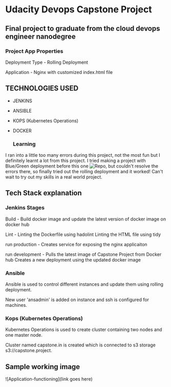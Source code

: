 # Udacity Devops Capstone Project

## Final project to graduate from the cloud devops engineer nanodegree

### Project App Properties

  Deployment Type - Rolling Deployment
  
  Application - Nginx with customized index.html file

## TECHNOLOGIES USED

- JENKINS
- ANSIBLE
- KOPS (Kubernetes Operations)
- DOCKER
  
  ### Learning
 
 I ran into a little too many errors during this project, not the most fun but I definitely learnt a lot from this project. I tried making a project with Blue/Green deployment before this one ![Repo](https://github.com/adinalini/DevopsCapstoneProject), but couldn't resolve the errors there, so finally tried out the rolling deployment and it worked! Can't wait to try out my skills in a real world project.

## Tech Stack explanation

### Jenkins Stages
   
   Build - Build docker image and update the latest version of docker image on docker hub
   
   Lint - Linting the Dockerfile using hadolint
          Linting the HTML file using tidy
          
   run production - Creates service for exposing the nginx applicaiton
   
   run development - Pulls the latest image of Capstone Project from Docker hub
                     Creates a new deployment using the updated docker image
                     
 ### Ansible 
 
 Ansible is used to control different instances and update them using rolling deployment.
 
 New user 'ansadmin' is added on instance and ssh is configured for machines.
 
 
 ### Kops (Kubernetes Operations)
 
 Kubernetes Operations is used to create cluster containing two nodes and one master node.
 
 Cluster named capstone.in is created which is connected to s3 storage s3://capstone.project.
 
 
 ## Sample working image       
 
 ![Application-functioning](link goes here)
